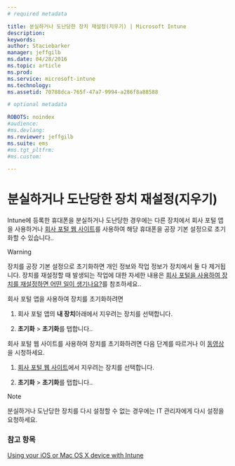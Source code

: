 ```yaml
---
# required metadata

title: 분실하거나 도난당한 장치 재설정(지우기) | Microsoft Intune
description:
keywords:
author: Staciebarker
manager: jeffgilb
ms.date: 04/28/2016
ms.topic: article
ms.prod:
ms.service: microsoft-intune
ms.technology:
ms.assetid: 70788dca-765f-47a7-9994-a286f8a88588

# optional metadata

ROBOTS: noindex
#audience:
#ms.devlang:
ms.reviewer: jeffgilb
ms.suite: ems
#ms.tgt_pltfrm:
#ms.custom:

---
```



# 분실하거나 도난당한 장치 재설정(지우기)

Intune에 등록한 휴대폰을 분실하거나 도난당한 경우에는 다른 장치에서 회사 포털 앱을 사용하거나 [회사 포털 웹 사이트](http://portal.manage.microsoft.com)를 사용하여 해당 휴대폰을 공장 기본 설정으로 초기화할 수 있습니다..

> [!WARNING]
> 장치를 공장 기본 설정으로 초기화하면 개인 정보와 작업 정보가 장치에서 둘 다 제거됩니다. 장치를 재설정할 때 발생되는 작업에 대한 자세한 내용은 [회사 포털을 사용하여 장치를 재설정하면 어떤 일이 생기나요?](what-happens-if-you-reset-your-device-using-the-company-portal-ios.md)를 참조하세요..

회사 포털 앱을 사용하여 장치를 초기화하려면

1.  회사 포털 앱의 **내 장치**아래에서 지우려는 장치를 선택합니다.

2.  **초기화** &gt; **초기화**를 탭합니다..

회사 포털 웹 사이트를 사용하여 장치를 초기화하려면 다음 단계를 따르거나 이 [동영상](http://aka.ms/jhdjak)을 시청하세요.

1.  [회사 포털 웹 사이트](http://portal.manage.microsoft.com)에서 지우려는 장치를 선택합니다.

2.  **초기화** &gt; **초기화**를 탭합니다..
> [!NOTE]
> 분실하거나 도난당한 장치를 다시 설정할 수 없는 경우에는 IT 관리자에게 다시 설정을 요청하세요.

### 참고 항목
[Using your iOS or Mac OS X device with Intune](using-your-ios-or-mac-os-x-device-with-intune.md)

<!--HONumber=May16_HO1-->


